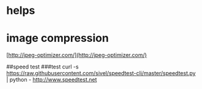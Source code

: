 # helps




image compression
=================
[http://jpeg-optimizer.com/](http://jpeg-optimizer.com/)


##speed test
###test
curl -s https://raw.githubusercontent.com/sivel/speedtest-cli/master/speedtest.py | python -
http://www.speedtest.net
